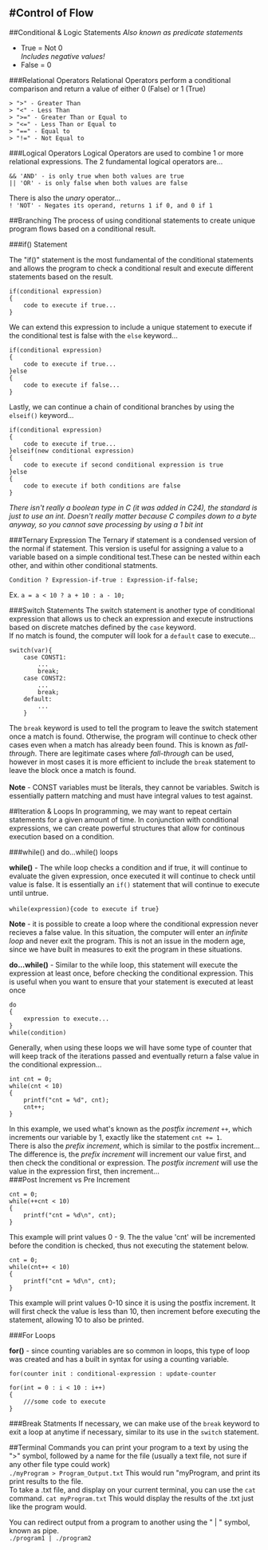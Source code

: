#Control of Flow
---
##Conditional & Logic Statements
*Also known as predicate statements*<br>

- True = Not 0 <br>*Includes negative values!*
- False = 0

###Relational Operators
Relational Operators perform a conditional comparison and return a value of either 0 (False) or 1 (True)

```
> ">" - Greater Than
> "<" - Less Than
> ">=" - Greater Than or Equal to
> "<=" - Less Than or Equal to
> "==" - Equal to
> "!=" - Not Equal to
```


###Logical Operators
Logical Operators are used to combine 1 or more relational expressions.
The 2 fundamental logical operators are...

```
&& 'AND' - is only true when both values are true
|| 'OR' - is only false when both values are false
```
There is also the *unary* operator...<br>
`! 'NOT' - Negates its operand, returns 1 if 0, and 0 if 1`

##Branching
The process of using conditional statements to create unique program flows based on a conditional result.

###if() Statement

The "if()" statement is the most fundamental of the conditional statements and allows the program to check a conditional result and execute different statements based on the result.

```
if(conditional expression)
{
	code to execute if true...
}
```
We can extend this expression to include a unique statement to execute if the conditional test is false with the `else` keyword...

```
if(conditional expression)
{
	code to execute if true...
}else
{
	code to execute if false...
}
```
Lastly, we can continue a chain of conditional branches by using the `elseif()` keyword...

```
if(conditional expression)
{
	code to execute if true...
}elseif(new conditional expression)
{
	code to execute if second conditional expression is true
}else
{
	code to execute if both conditions are false
}
```

*There isn't really a boolean type in C (it was added in C24), the standard is just to use an int. Doesn't really matter because C compiles down to a byte anyway, so you cannot save processing by using a 1 bit int*



###Ternary Expression
The Ternary if statement is a condensed version of the normal if statement. This version is useful for assigning a value to a variable based on a simple conditional test.These can be nested within each other, and within other conditional statments.

`Condition ? Expression-if-true : Expression-if-false;`

Ex. `a = a < 10 ? a + 10 : a - 10;`

###Switch Statements
The switch statement is another type of conditional expression that allows us to check an expression and execute instructions based on discrete matches defined by the `case` keyword.<br>
If no match is found, the computer will look for a `default` case to execute...

``` 
switch(var){
	case CONST1:
		...
		break;
	case CONST2:
		...
		break;
	default:
		...
	}
```
The `break` keyword is used to tell the program to leave the switch statement once a match is found. Otherwise, the program will continue to check other cases even when a match has already been found. This is known as *fall-through*. There are legitimate cases where *fall-through* can be used, however in most cases it is more efficient to include the `break` statement to leave the block once a match is found. <br><br>
**Note** - CONST variables must be literals, they cannot be variables. Switch is essentially pattern matching and must have integral values to test against.


##Iteration & Loops
In programming, we may want to repeat certain statements for a given amount of time. In conjunction with conditional expressions, we can create powerful structures that allow for continous execution based on a condition.

###while() and do...while() loops

**while()** - The while loop checks a condition and if true, it will continue to evaluate the given expression, once executed it will continue to check until value 
is false. It is essentially an `if()` statement that will continue to execute until untrue.<br><br>
`while(expression){code to execute if true}`

**Note** - it is possible to create a loop where the conditional expression never recieves a false value. In this situation, the computer will enter an *infinite loop* and never exit the program. This is not an issue in the modern age, since we have built in measures to exit the program in these situations.

**do...while()** - Similar to the while loop, this statement will execute the expression at least once, before checking the conditional expression. This is useful when you want to ensure that your statement is executed at least once<br>

```
do
{
	expression to execute...
}
while(condition)
```
Generally, when using these loops we will have some type of counter that will keep track of the iterations passed and eventually return a false value in the conditional expression...

```
int cnt = 0;
while(cnt < 10)
{
	printf("cnt = %d", cnt);
	cnt++;
}
```
In this example, we used what's known as the *postfix increment* `++`, which increments our variable by 1, exactly like the statement `cnt += 1`. <br>
There is also the *prefix increment*, which is similar to the postfix increment...<br>
The difference is, the *prefix increment* will increment our value first, and then check the conditional or expression. The *postfix increment* will use the value in the expression first, then increment...<br>
###Post Increment vs Pre Increment

```
cnt = 0;
while(++cnt < 10)
{
	printf("cnt = %d\n", cnt);
}
```
This example will print values 0 - 9. The the value 'cnt' will be incremented before the condition is checked, thus not executing the statement below.


```
cnt = 0;
while(cnt++ < 10)
{
	printf("cnt = %d\n", cnt);
}
```
This example will print values 0-10 since it is using the postfix increment. It will first check the value is less than 10, then increment before executing the statement, allowing 10 to also be printed.

###For Loops

**for()** - since counting variables are so common in loops, this type of loop was created and has a built in syntax for using a counting variable.

`for(counter init : conditional-expression : update-counter`

```
for(int = 0 : i < 10 : i++)
{
	///some code to execute
}
```

###Break Statments
If necessary, we can make use of the `break` keyword to exit a loop at anytime if necessary, similar to its use in the `switch` statement. 

##Terminal Commands
you can print your program to a text by using the ">" symbol, followed by a name for the file (usually a text file, not sure if any other file type could work) <br>
`./myProgram > Program_Output.txt`
This would run "myProgram, and print its print results to the file.<br>
To take a .txt file, and display on your current terminal, you can use the `cat` command.
`cat myProgram.txt`
This would display the results of the .txt just like the program would.

You can redirect output from a program to another using the " | " symbol, known as pipe.<br>
`./program1 | ./program2`